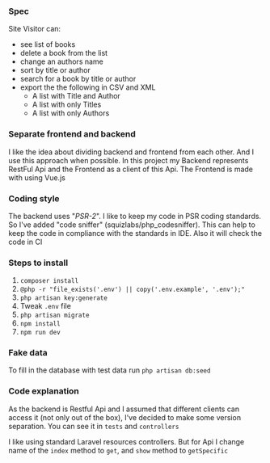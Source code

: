 ### Spec
Site Visitor can:
- see list of books
- delete a book from the list
- change an authors name
- sort by title or author
- search for a book by title or author
- export the the following in CSV and XML
    - A list with Title and Author
    - A list with only Titles
    - A list with only Authors

### Separate frontend and backend
I like the idea about dividing backend and frontend from each other. 
And I use this approach when possible. 
In this project my Backend represents RestFul Api and the Frontend as a client of this Api.
The Frontend is made with using Vue.js

### Coding style
The backend uses "*PSR-2*".
I like to keep my code in PSR coding standards. 
So I've added "code sniffer" (squizlabs/php_codesniffer). 
This can help to keep the code in compliance with the standards in IDE. 
Also it will check the code in CI

### Steps to install
1. `composer install`
2. `@php -r "file_exists('.env') || copy('.env.example', '.env');"`
3. `php artisan key:generate`
4. Tweak `.env` file
5. `php artisan migrate`
6. `npm install`
7. `npm run dev`

### Fake data
To fill in the database with test data run `php artisan db:seed` 

### Code explanation
As the backend is Restful Api and I assumed that different clients can access it
(not only out of the box), I've decided to make some version separation.
You can see it in `tests` and `controllers`

I like using standard Laravel resources controllers. 
But for Api I change name of the `index` method to `get`, 
and `show` method to `getSpecific`  
